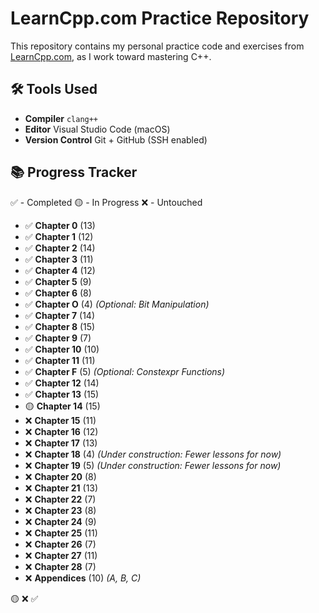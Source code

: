 # LearnCpp.com Practice Repository

This repository contains my personal practice code and exercises from [LearnCpp.com](httpswww.learncpp.co), as I work toward mastering C++.

## 🛠️ Tools Used

- **Compiler** `clang++`
- **Editor** Visual Studio Code (macOS)
- **Version Control** Git + GitHub (SSH enabled)

## 📚 Progress Tracker

✅ - Completed
🟡 - In Progress
❌ - Untouched

- ✅ **Chapter 0** (13)  
- ✅ **Chapter 1** (12)  
- ✅ **Chapter 2** (14)  
- ✅ **Chapter 3** (11)  
- ✅ **Chapter 4** (12)
- ✅ **Chapter 5** (9)  
- ✅ **Chapter 6** (8)  
- ✅ **Chapter O** (4)  *(Optional: Bit Manipulation)*  
- ✅ **Chapter 7** (14)  
- ✅ **Chapter 8** (15)  
- ✅ **Chapter 9** (7)  
- ✅ **Chapter 10** (10)  
- ✅ **Chapter 11** (11)  
- ✅ **Chapter F** (5)  *(Optional: Constexpr Functions)*  
- ✅ **Chapter 12** (14)  
- ✅ **Chapter 13** (15)  
- 🟡 **Chapter 14** (15)  
- ❌ **Chapter 15** (11)  
- ❌ **Chapter 16** (12)  
- ❌ **Chapter 17** (13)  
- ❌ **Chapter 18** (4)  *(Under construction: Fewer lessons for now)*  
- ❌ **Chapter 19** (5)  *(Under construction: Fewer lessons for now)*  
- ❌ **Chapter 20** (8)  
- ❌ **Chapter 21** (13)  
- ❌ **Chapter 22** (7)  
- ❌ **Chapter 23** (8)  
- ❌ **Chapter 24** (9)  
- ❌ **Chapter 25** (11)  
- ❌ **Chapter 26** (7)  
- ❌ **Chapter 27** (11)  
- ❌ **Chapter 28** (7)  
- ❌ **Appendices** (10)  *(A, B, C)*  

🟡 ❌ ✅
